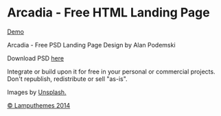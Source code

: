 Arcadia -  Free HTML Landing Page
=======

<a href="http://demo.lamputhemes.com/arcadia">Demo</a>

Arcadia - Free PSD Landing Page Design by Alan Podemski

Download PSD <a href="https://dribbble.com/shots/1755089-Arcadia-Free-PSD-Landing-Page/" >here</a>

Integrate or build upon it for free in your personal or commercial projects. Don't republish, redistribute or sell "as-is".

Images by <a href="http://unsplash.com/" >Unsplash.</a>


<a href="http://www.lamputhemes.com" >&copy; Lamputhemes 2014 </a>
